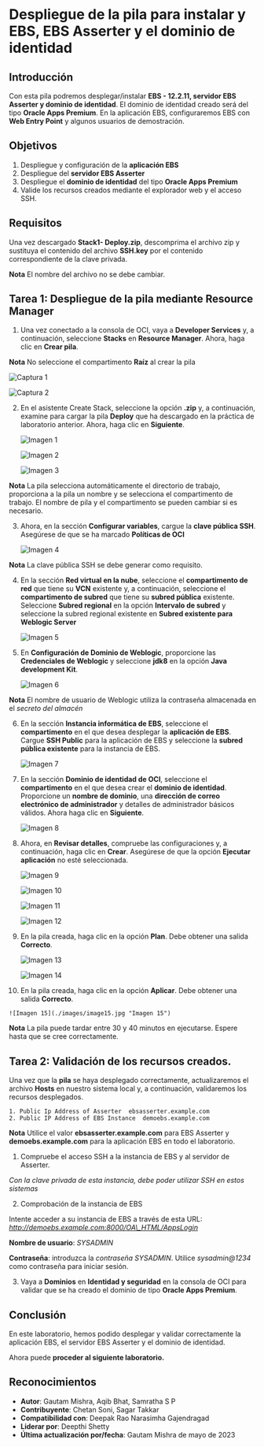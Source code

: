 # Despliegue de la pila para instalar y EBS, EBS Asserter y el dominio de identidad

## Introducción

Con esta pila podremos desplegar/instalar **EBS - 12.2.11, servidor EBS Asserter y dominio de identidad**. El dominio de identidad creado será del tipo **Oracle Apps Premium**. En la aplicación EBS, configuraremos EBS con **Web Entry Point** y algunos usuarios de demostración.

## Objetivos

1.  Despliegue y configuración de la **aplicación EBS**
2.  Despliegue del **servidor EBS Asserter**
3.  Despliegue el **dominio de identidad** del tipo **Oracle Apps Premium**
4.  Valide los recursos creados mediante el explorador web y el acceso SSH.

## Requisitos

Una vez descargado **Stack1- Deploy.zip**, descomprima el archivo zip y sustituya el contenido del archivo **SSH.key** por el contenido correspondiente de la clave privada.

**Nota** El nombre del archivo no se debe cambiar.

## Tarea 1: Despliegue de la pila mediante Resource Manager

1.  Una vez conectado a la consola de OCI, vaya a **Developer Services** y, a continuación, seleccione **Stacks** en **Resource Manager**. Ahora, haga clic en **Crear pila**.

**Nota** No seleccione el compartimento **Raíz** al crear la pila

![Captura 1](./images/image21.png "Captura 1")

![Captura 2](./images/image22.png "Captura 2")

2.  En el asistente Create Stack, seleccione la opción **.zip** y, a continuación, examine para cargar la pila **Deploy** que ha descargado en la práctica de laboratorio anterior. Ahora, haga clic en **Siguiente**.
    
    ![Imagen 1](./images/image1.jpg "Imagen 1")
    
    ![Imagen 2](./images/image2.jpg "Imagen 2")
    
    ![Imagen 3](./images/image3.jpg "Imagen 3")
    

**Nota** La pila selecciona automáticamente el directorio de trabajo, proporciona a la pila un nombre y se selecciona el compartimento de trabajo. El nombre de pila y el compartimento se pueden cambiar si es necesario.

3.  Ahora, en la sección **Configurar variables**, cargue la **clave pública SSH**. Asegúrese de que se ha marcado **Políticas de OCI**
    
    ![Imagen 4](./images/image4.jpg "Imagen 4")
    

**Nota** La clave pública SSH se debe generar como requisito.

4.  En la sección **Red virtual en la nube**, seleccione el **compartimento de red** que tiene su **VCN** existente y, a continuación, seleccione el **compartimento de subred** que tiene su **subred pública** existente. Seleccione **Subred regional** en la opción **Intervalo de subred** y seleccione la subred regional existente en **Subred existente para Weblogic Server**
    
    ![Imagen 5](./images/image5.jpg "Imagen 5")
    
5.  En **Configuración de Dominio de Weblogic**, proporcione las **Credenciales de Weblogic** y seleccione **jdk8** en la opción **Java development Kit**.
    
    ![Imagen 6](./images/image6.jpg "Imagen 6")
    

**Nota** El nombre de usuario de Weblogic utiliza la contraseña almacenada en el _secreto del almacén_

6.  En la sección **Instancia informática de EBS**, seleccione el **compartimento** en el que desea desplegar la **aplicación de EBS**. Cargue **SSH Public** para la aplicación de EBS y seleccione la **subred pública existente** para la instancia de EBS.
    
    ![Imagen 7](./images/image7.jpg "Imagen 7")
    
7.  En la sección **Dominio de identidad de OCI**, seleccione el **compartimento** en el que desea crear el **dominio de identidad**. Proporcione un **nombre de dominio**, una **dirección de correo electrónico de administrador** y detalles de administrador básicos válidos. Ahora haga clic en **Siguiente**.
    
    ![Imagen 8](./images/image8.jpg "Imagen 8")
    
8.  Ahora, en **Revisar detalles**, compruebe las configuraciones y, a continuación, haga clic en **Crear**. Asegúrese de que la opción **Ejecutar aplicación** no esté seleccionada.
    
    ![Imagen 9](./images/image9.jpg "Imagen 9")
    
    ![Imagen 10](./images/image10.jpg "Imagen 10")
    
    ![Imagen 11](./images/image11.jpg "Imagen 11")
    
    ![Imagen 12](./images/image12.jpg "Imagen 12")
    
9.  En la pila creada, haga clic en la opción **Plan**. Debe obtener una salida **Correcto**.
    
    ![Imagen 13](./images/image13.jpg "Imagen 13")
    
    ![Imagen 14](./images/image14.jpg "Imagen 14")
    
10.  En la pila creada, haga clic en la opción **Aplicar**. Debe obtener una salida **Correcto**.
    
    ![Imagen 15](./images/image15.jpg "Imagen 15")
    

**Nota** La pila puede tardar entre 30 y 40 minutos en ejecutarse. Espere hasta que se cree correctamente.

## Tarea 2: Validación de los recursos creados.

Una vez que la **pila** se haya desplegado correctamente, actualizaremos el archivo **Hosts** en nuestro sistema local y, a continuación, validaremos los recursos desplegados.

    1. Public Ip Address of Asserter  ebsasserter.example.com
    2. Public IP Address of EBS Instance  demoebs.example.com
    

**Nota** Utilice el valor **ebsasserter.example.com** para EBS Asserter y **demoebs.example.com** para la aplicación EBS en todo el laboratorio.

1.  Compruebe el acceso SSH a la instancia de EBS y al servidor de Asserter.

_Con la clave privada de esta instancia, debe poder utilizar SSH en estos sistemas_

2.  Comprobación de la instancia de EBS

Intente acceder a su instancia de EBS a través de esta URL: _http://demoebs.example.com:8000/OA\_HTML/AppsLogin_

**Nombre de usuario**: _SYSADMIN_

**Contraseña**: introduzca la _contraseña SYSADMIN_. Utilice _sysadmin@1234_ como contraseña para iniciar sesión.

3.  Vaya a **Dominios** en **Identidad y seguridad** en la consola de OCI para validar que se ha creado el dominio de tipo **Oracle Apps Premium**.

## Conclusión

En este laboratorio, hemos podido desplegar y validar correctamente la aplicación EBS, el servidor EBS Asserter y el dominio de identidad.

Ahora puede **proceder al siguiente laboratorio.**

## Reconocimientos

*   **Autor**: Gautam Mishra, Aqib Bhat, Samratha S P
*   **Contribuyente**: Chetan Soni, Sagar Takkar
*   **Compatibilidad con**: Deepak Rao Narasimha Gajendragad
*   **Liderar por**: Deepthi Shetty
*   **Última actualización por/fecha**: Gautam Mishra de mayo de 2023
